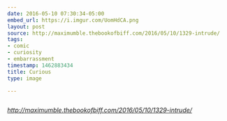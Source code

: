 ```yaml
---
date: 2016-05-10 07:30:34-05:00
embed_url: https://i.imgur.com/UomHdCA.png
layout: post
source: http://maximumble.thebookofbiff.com/2016/05/10/1329-intrude/
tags:
- comic
- curiosity
- embarrassment
timestamp: 1462883434
title: Curious
type: image

---
```

<img src="https://i.imgur.com/UomHdCA.png" alt="" />

<cite>http://maximumble.thebookofbiff.com/2016/05/10/1329-intrude/</cite>

